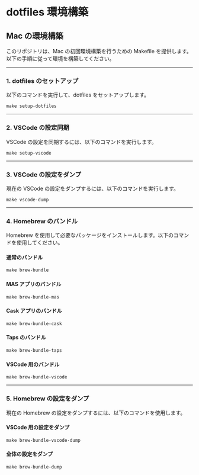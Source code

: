 # dotfiles 環境構築

## Mac の環境構築

このリポジトリは、Mac の初回環境構築を行うための Makefile を提供します。以下の手順に従って環境を構築してください。

---

### 1. dotfiles のセットアップ

以下のコマンドを実行して、dotfiles をセットアップします。

```shell
make setup-dotfiles
```

---

### 2. VSCode の設定同期

VSCode の設定を同期するには、以下のコマンドを実行します。

```shell
make setup-vscode
```

---

### 3. VSCode の設定をダンプ

現在の VSCode の設定をダンプするには、以下のコマンドを実行します。

```shell
make vscode-dump
```

---

### 4. Homebrew のバンドル

Homebrew を使用して必要なパッケージをインストールします。以下のコマンドを使用してください。

#### 通常のバンドル

```shell
make brew-bundle
```

#### MAS アプリのバンドル

```shell
make brew-bundle-mas
```

#### Cask アプリのバンドル

```shell
make brew-bundle-cask
```

#### Taps のバンドル

```shell
make brew-bundle-taps
```

#### VSCode 用のバンドル

```shell
make brew-bundle-vscode
```

---

### 5. Homebrew の設定をダンプ

現在の Homebrew の設定をダンプするには、以下のコマンドを使用します。

#### VSCode 用の設定をダンプ

```shell
make brew-bundle-vscode-dump
```

#### 全体の設定をダンプ

```shell
make brew-bundle-dump
```
